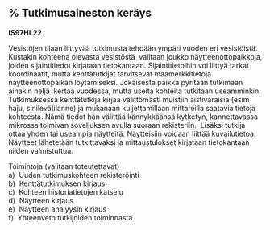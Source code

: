 % Tutkimusaineston keräys
-----------------------

**IS97HL22**

Vesistöjen tilaan liittyvää tutkimusta tehdään ympäri vuoden eri
vesistöistä. Kustakin kohteena olevasta vesistöstä  valitaan joukko
näytteenottopaikkoja, joiden sijaintitiedot kirjataan tietokantaan.
Sijaintitietoihin voi liittyä tarkat koordinaatit, mutta kenttätutkijat
tarvitsevat maamerkkitietoja näytteenottopaikan löytämiseksi. Jokaisesta
paikka pyritään tutkimaan ainakin neljä  kertaa vuodessa, mutta useita
kohteita tutkitaan useamminkin. Tutkimuksessa kenttätutkija kirjaa
välittömästi muistiin aistivaraisia (esim haju, sinilevätilanne) ja
mukanaan kuljettamillaan mittareilla saatavia tietoja kohteesta. Nämä
tiedot hän välittää kännykkäänsä kytketyn, kannettavassa mikrossa
toimivan sovelluksen avulla suoraan rekisteriin.  Lisäksi tutkija ottaa
yhden tai useampia näytteitä. Näytteisiin voidaan liittää kuvailutietoa.
Näytteet lähetetään tutkittavaksi ja mittaustulokset kirjataan
tietokantaan niiden valmistuttua.

Toimintoja (valitaan toteutettavat) \
a)  Uuden tutkimuskohteen rekisteröinti \
b)  Kenttätutkimuksen kirjaus \
c)  Kohteen historiatietojen katselu \
d)  Näytteen kirjaus \
e)  Näytteen analyysin kirjaus \
f)  Yhteenveto tutkijoiden toiminnasta \
  \
 
